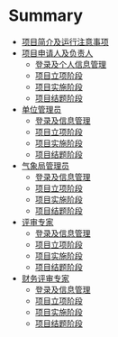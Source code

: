 # Summary

* [项目简介及运行注意事项](README.md)
* [项目申请人及负责人](user/README.md)
    * [登录及个人信息管理](user/login.md)
    * [项目立项阶段 ](user/userRequisition.md)
    * [项目实施阶段](user/userDeploy.md)
    * [项目结题阶段]()
* [单位管理员](unit/README.md)
    * [登录及信息管理](unit/login.md)
    * [项目立项阶段](unit/requisition.md)
    * [项目实施阶段]()
    * [项目结题阶段]()
* [气象局管理员]()
    * [登录及信息管理](admin/login.md)
    * [项目立项阶段](admin/requisition.md)
    * [项目实施阶段]()
    * [项目结题阶段]()
* [评审专家]()
    * [登录及信息管理](technologist/login.md)
    * [项目立项阶段](technologist/requisition.md)
    * [项目实施阶段]()
    * [项目结题阶段]()
* [财务评审专家]()
    * [登录及信息管理](finance/login.md)
    * [项目立项阶段](finance/requisition.md)
    * [项目实施阶段]()
    * [项目结题阶段]()
